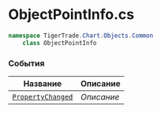 
# ObjectPointInfo.cs
```csharp
namespace TigerTrade.Chart.Objects.Common  
    class ObjectPointInfo
```

### События
| Название | Описание |
| --- | --- |
| [`PropertyChanged`](./События/PropertyChanged.md) | *Описание* |
